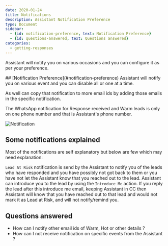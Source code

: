 ```yaml
---
date: 2020-01-24
title: Notifications
description: Assistant Notification Preference
type: Document
sidebar:
  - {id: notification-preference, text: Notification Preference}
  - {id: questions-answered, text: Questions answered}
categories:
  - getting-responses
---
```

Assistant will notify you on various occasions and you can configure it as per your preference.

<a name="notification-preference"/>
## [Notification Preference](#notification-preference)
Assistant will notify you on various event and you can disable all or one at a time. 

As well can copy that notification to more email ids by adding those emails in the specific notification.

The WhatsApp notification for Response received and Warm leads is only on one phone number and that is Assistant's phone number. 

![Notification](../../images/notification.png)

## Some notifications explained
Most of the notifications are self explanatory but below are few which may need explanation:

`Lead At Risk` notification is send by the Assistant to notify you of the leads who have responded and you have possibly not got back to them or you have not let the Assistant know that you reached out to the lead. Assistant can introduce you to the lead by using the `Introduce Me` action. If you reply the lead after this introduce me email, keeping Assistant in CC then Assistant will know that you have reached out to that lead and would not mark it as Lead at Risk, and will not notify/remind you.


## Questions answered
- How can I notify other email ids of Warm, Hot or other details ?
- How can I not receive notification on specific events from the Assistant ?


